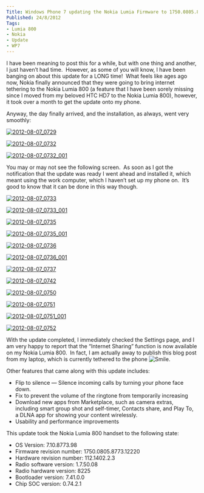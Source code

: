 ```yaml
---
Title: Windows Phone 7 updating the Nokia Lumia Firmware to 1750.0805.8773.12220
Published: 24/8/2012
Tags:
- Lumia 800
- Nokia
- Update
- WP7
---
```


I have been meaning to post this for a while, but with one thing and another, I just haven’t had time.  However, as some of you will know, I have been banging on about this update for a LONG time!  What feels like ages ago now, Nokia finally announced that they were going to bring internet tethering to the Nokia Lumia 800 (a feature that I have been sorely missing since I moved from my beloved HTC HD7 to the Nokia Lumia 800), however, it took over a month to get the update onto my phone.

Anyway, the day finally arrived, and the installation, as always, went very smoothly:

[![2012-08-07_0729](http://www.gep13.co.uk/blog/wp-content/uploads/2012/08/2012-08-07_0729_thumb.png)](http://www.gep13.co.uk/blog/wp-content/uploads/2012/08/2012-08-07_0729.png)

[![2012-08-07_0732](http://www.gep13.co.uk/blog/wp-content/uploads/2012/08/2012-08-07_0732_thumb.png)](http://www.gep13.co.uk/blog/wp-content/uploads/2012/08/2012-08-07_0732.png)

[![2012-08-07_0732_001](http://www.gep13.co.uk/blog/wp-content/uploads/2012/08/2012-08-07_0732_001_thumb.png)](http://www.gep13.co.uk/blog/wp-content/uploads/2012/08/2012-08-07_0732_001.png)

You may or may not see the following screen.  As soon as I got the notification that the update was ready I went ahead and installed it, which meant using the work computer, which I haven’t set up my phone on.  It’s good to know that it can be done in this way though.

[![2012-08-07_0733](http://www.gep13.co.uk/blog/wp-content/uploads/2012/08/2012-08-07_0733_thumb.png)](http://www.gep13.co.uk/blog/wp-content/uploads/2012/08/2012-08-07_0733.png)

[![2012-08-07_0733_001](http://www.gep13.co.uk/blog/wp-content/uploads/2012/08/2012-08-07_0733_001_thumb.png)](http://www.gep13.co.uk/blog/wp-content/uploads/2012/08/2012-08-07_0733_001.png)

[![2012-08-07_0735](http://www.gep13.co.uk/blog/wp-content/uploads/2012/08/2012-08-07_0735_thumb.png)](http://www.gep13.co.uk/blog/wp-content/uploads/2012/08/2012-08-07_0735.png)

[![2012-08-07_0735_001](http://www.gep13.co.uk/blog/wp-content/uploads/2012/08/2012-08-07_0735_001_thumb.png)](http://www.gep13.co.uk/blog/wp-content/uploads/2012/08/2012-08-07_0735_001.png)

[![2012-08-07_0736](http://www.gep13.co.uk/blog/wp-content/uploads/2012/08/2012-08-07_0736_thumb.png)](http://www.gep13.co.uk/blog/wp-content/uploads/2012/08/2012-08-07_0736.png)

[![2012-08-07_0736_001](http://www.gep13.co.uk/blog/wp-content/uploads/2012/08/2012-08-07_0736_001_thumb.png)](http://www.gep13.co.uk/blog/wp-content/uploads/2012/08/2012-08-07_0736_001.png)

[![2012-08-07_0737](http://www.gep13.co.uk/blog/wp-content/uploads/2012/08/2012-08-07_0737_thumb.png)](http://www.gep13.co.uk/blog/wp-content/uploads/2012/08/2012-08-07_0737.png)

[![2012-08-07_0742](http://www.gep13.co.uk/blog/wp-content/uploads/2012/08/2012-08-07_0742_thumb.png)](http://www.gep13.co.uk/blog/wp-content/uploads/2012/08/2012-08-07_0742.png)

[![2012-08-07_0750](http://www.gep13.co.uk/blog/wp-content/uploads/2012/08/2012-08-07_0750_thumb.png)](http://www.gep13.co.uk/blog/wp-content/uploads/2012/08/2012-08-07_0750.png)

[![2012-08-07_0751](http://www.gep13.co.uk/blog/wp-content/uploads/2012/08/2012-08-07_0751_thumb.png)](http://www.gep13.co.uk/blog/wp-content/uploads/2012/08/2012-08-07_0751.png)

[![2012-08-07_0751_001](http://www.gep13.co.uk/blog/wp-content/uploads/2012/08/2012-08-07_0751_001_thumb.png)](http://www.gep13.co.uk/blog/wp-content/uploads/2012/08/2012-08-07_0751_001.png)

[![2012-08-07_0752](http://www.gep13.co.uk/blog/wp-content/uploads/2012/08/2012-08-07_0752_thumb.png)](http://www.gep13.co.uk/blog/wp-content/uploads/2012/08/2012-08-07_0752.png)

With the update completed, I immediately checked the Settings page, and I am very happy to report that the “Internet Sharing” function is now available on my Nokia Lumia 800.  In fact, I am actually away to publish this blog post from my laptop, which is currently tethered to the phone ![Smile](http://www.gep13.co.uk/blog/wp-content/uploads/2012/08/wlEmoticon-smile.png).

Other features that came along with this update includes:

- Flip to silence — Silence incoming calls by turning your phone face down.
- Fix to prevent the volume of the ringtone from temporarily increasing
- Download new apps from Marketplace, such as camera extras, including smart group shot and self-timer, Contacts share, and Play To, a DLNA app for showing your content wirelessly.
- Usability and performance improvements

This update took the Nokia Lumia 800 handset to the following state:

- OS Version: 7.10.8773.98
- Firmware revision number: 1750.0805.8773.12220
- Hardware revision number: 112.1402.2.3
- Radio software version: 1.7.50.08
- Radio hardware version: 8225
- Bootloader version: 7.41.0.0
- Chip SOC version: 0.74.2.1
